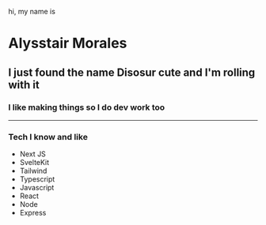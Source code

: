 hi, my name is
# Alysstair Morales
## I just found the name Disosur cute and I'm rolling with it

### I like making things so I do dev work too
---
### Tech I know and like
- Next JS
- SvelteKit
- Tailwind
- Typescript
- Javascript
- React
- Node
- Express 
